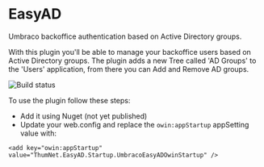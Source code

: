 # EasyAD
Umbraco backoffice authentication based on Active Directory groups.

With this plugin you'll be able to manage your backoffice users based on Active Directory groups.
The plugin adds a new Tree called 'AD Groups' to the 'Users' application, from there you can Add and Remove AD groups.

![Build status](https://ci.appveyor.com/api/projects/status/github/thumnet/easyad?branch=master&svg=true)

To use the plugin follow these steps:
- Add it using Nuget (not yet published)
- Update your web.config and replace the `owin:appStartup` appSetting value with:
```
<add key="owin:appStartup" value="ThumNet.EasyAD.Startup.UmbracoEasyADOwinStartup" />
```
